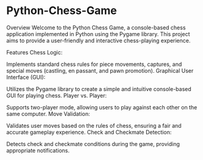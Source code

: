 # Python-Chess-Game

Overview
Welcome to the Python Chess Game, a console-based chess application implemented in Python using the Pygame library. This project aims to provide a user-friendly and interactive chess-playing experience.

Features
Chess Logic:

Implements standard chess rules for piece movements, captures, and special moves (castling, en passant, and pawn promotion).
Graphical User Interface (GUI):

Utilizes the Pygame library to create a simple and intuitive console-based GUI for playing chess.
Player vs. Player:

Supports two-player mode, allowing users to play against each other on the same computer.
Move Validation:

Validates user moves based on the rules of chess, ensuring a fair and accurate gameplay experience.
Check and Checkmate Detection:

Detects check and checkmate conditions during the game, providing appropriate notifications.
